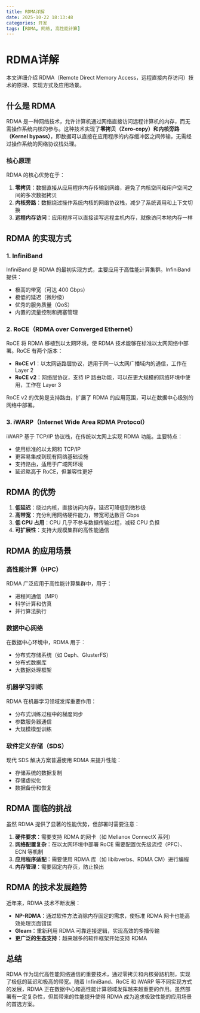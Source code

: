 ```yaml
---
title: RDMA详解
date: 2025-10-22 18:13:48
categories: 开发
tags: [RDMA, 网络, 高性能计算]
---
```


# RDMA详解

本文详细介绍 RDMA（Remote Direct Memory Access，远程直接内存访问）技术的原理、实现方式及应用场景。

## 什么是 RDMA

RDMA 是一种网络技术，允许计算机通过网络直接访问远程计算机的内存，而无需操作系统内核的参与。这种技术实现了**零拷贝（Zero-copy）**和**内核旁路（Kernel bypass）**，即数据可以直接在应用程序的内存缓冲区之间传输，无需经过操作系统的网络协议栈处理。

### 核心原理

RDMA 的核心优势在于：

1. **零拷贝**：数据直接从应用程序内存传输到网络，避免了内核空间和用户空间之间的多次数据拷贝
2. **内核旁路**：数据绕过操作系统内核的网络协议栈，减少了系统调用和上下文切换
3. **远程内存访问**：应用程序可以直接读写远程主机内存，就像访问本地内存一样

## RDMA 的实现方式

### 1. InfiniBand

InfiniBand 是 RDMA 的最初实现方式，主要应用于高性能计算集群。InfiniBand 提供：

- 极高的带宽（可达 400 Gbps）
- 极低的延迟（微秒级）
- 优秀的服务质量（QoS）
- 内置的流量控制和拥塞管理

### 2. RoCE（RDMA over Converged Ethernet）

RoCE 将 RDMA 移植到以太网环境，使 RDMA 技术能够在标准以太网网络中部署。RoCE 有两个版本：

- **RoCE v1**：以太网链路层协议，适用于同一以太网广播域内的通信，工作在 Layer 2
- **RoCE v2**：网络层协议，支持 IP 路由功能，可以在更大规模的网络环境中使用，工作在 Layer 3

RoCE v2 的优势是支持路由，扩展了 RDMA 的应用范围，可以在数据中心级别的网络中部署。

### 3. iWARP（Internet Wide Area RDMA Protocol）

iWARP 基于 TCP/IP 协议栈，在传统以太网上实现 RDMA 功能。主要特点：

- 使用标准的以太网和 TCP/IP
- 更容易集成到现有网络基础设施
- 支持路由，适用于广域网环境
- 延迟略高于 RoCE，但兼容性更好

## RDMA 的优势

1. **低延迟**：绕过内核，直接访问内存，延迟可降低到微秒级
2. **高带宽**：充分利用网络硬件能力，带宽可达数百 Gbps
3. **低 CPU 占用**：CPU 几乎不参与数据传输过程，减轻 CPU 负担
4. **可扩展性**：支持大规模集群的高性能通信

## RDMA 的应用场景

### 高性能计算（HPC）

RDMA 广泛应用于高性能计算集群中，用于：

- 进程间通信（MPI）
- 科学计算和仿真
- 并行算法执行

### 数据中心网络

在数据中心环境中，RDMA 用于：

- 分布式存储系统（如 Ceph、GlusterFS）
- 分布式数据库
- 大数据处理框架

### 机器学习训练

RDMA 在机器学习领域发挥重要作用：

- 分布式训练过程中的梯度同步
- 参数服务器通信
- 大规模模型训练

### 软件定义存储（SDS）

现代 SDS 解决方案普遍使用 RDMA 来提升性能：

- 存储系统的数据复制
- 存储虚拟化
- 数据备份和恢复

## RDMA 面临的挑战

虽然 RDMA 提供了显著的性能优势，但部署时需要注意：

1. **硬件要求**：需要支持 RDMA 的网卡（如 Mellanox ConnectX 系列）
2. **网络配置复杂**：在以太网环境中部署 RoCE 需要配置优先级流控（PFC）、ECN 等机制
3. **应用程序适配**：需要使用 RDMA 库（如 libibverbs、RDMA CM）进行编程
4. **内存管理**：需要固定内存页，防止换出

## RDMA 的技术发展趋势

近年来，RDMA 技术不断发展：

- **NP-RDMA**：通过软件方法消除内存固定的需求，使标准 RDMA 网卡也能高效处理页面错误
- **Gleam**：重新利用 RDMA 可靠连接逻辑，实现高效的多播传输
- **更广泛的生态支持**：越来越多的软件框架开始支持 RDMA

## 总结

RDMA 作为现代高性能网络通信的重要技术，通过零拷贝和内核旁路机制，实现了极低的延迟和极高的带宽。随着 InfiniBand、RoCE 和 iWARP 等不同实现方式的发展，RDMA 正在数据中心和高性能计算领域发挥越来越重要的作用。虽然部署有一定复杂性，但其带来的性能提升使得 RDMA 成为追求极致性能的应用场景的首选方案。
